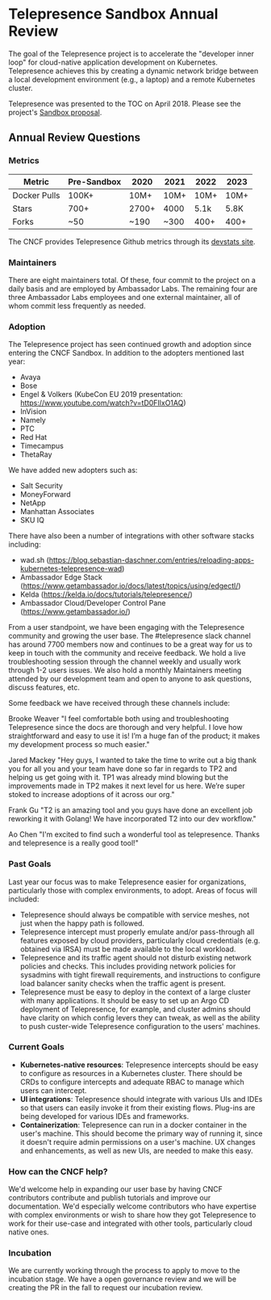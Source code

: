 # Telepresence Sandbox Annual Review

The goal of the Telepresence project is to accelerate the "developer inner loop" for cloud-native application development on Kubernetes. Telepresence achieves this by creating a dynamic network bridge between a local development environment (e.g., a laptop) and a remote Kubernetes cluster.

Telepresence was presented to the TOC on April 2018. Please see the project's [Sandbox proposal](https://github.com/cncf/toc/blob/master/proposals/sandbox/telepresence.adoc).

## Annual Review Questions

### Metrics

| Metric       |  Pre-Sandbox |     2020     |    2021      |   2022    |   2023   |
| ------------ | ------------ | ------------ | ------------ | --------- | -------- |
| Docker Pulls | 100K+        | 10M+         | 10M+         | 10M+      | 10M+     |
| Stars        | 700+         | 2700+        | 4000         | 5.1k      | 5.8K     |
| Forks        | ~50          | ~190         | ~300         | 400+      | 400+     |


The CNCF provides Telepresence Github metrics through its [devstats site](https://telepresence.devstats.cncf.io/d/8/dashboards?orgId=1&refresh=15m).

### Maintainers

There are eight maintainers total. Of these, four commit to the project on a daily basis and are employed by Ambassador Labs.
The remaining four are three Ambassador Labs employees and one external maintainer, all of whom commit less frequently as needed.

### Adoption

The Telepresence project has seen continued growth and adoption since entering the CNCF Sandbox. In addition to the adopters mentioned last year:

* Avaya
* Bose
* Engel & Volkers (KubeCon EU 2019 presentation: https://www.youtube.com/watch?v=tD0FIlxO1AQ)
* InVision
* Namely
* PTC
* Red Hat
* Timecampus
* ThetaRay

We have added new adopters such as:

* Salt Security
* MoneyForward
* NetApp
* Manhattan Associates
* SKU IQ


There have also been a number of integrations with other software stacks including:

* wad.sh (https://blog.sebastian-daschner.com/entries/reloading-apps-kubernetes-telepresence-wad)
* Ambassador Edge Stack (https://www.getambassador.io/docs/latest/topics/using/edgectl/)
* Kelda (https://kelda.io/docs/tutorials/telepresence/)
* Ambassador Cloud/Developer Control Pane (https://www.getambassador.io/)

From a user standpoint, we have been engaging with the Telepresence community and growing the user base. The #telepresence slack channel has around 7700 members now and continues to be a great way for us to keep in touch with the community and receive feedback. We hold a live troubleshooting session through the channel weekly and usually work through 1-2 users issues. We also hold a monthly Maintainers meeting attended by our development team and open to anyone to ask questions, discuss features, etc.

Some feedback we have received through these channels include:

Brooke Weaver "I feel comfortable both using and troubleshooting Telepresence since the docs are thorough and very helpful. I love how straightforward and easy to use it is! I’m a huge fan of the product; it makes my development process so much easier."

Jared Mackey "Hey guys, I wanted to take the time to write out a big thank you for all you and your team have done so far in regards to TP2 and helping us get going with it. TP1 was already mind blowing but the improvements made in TP2 makes it next level for us here. We’re super stoked to increase adoptions of it across our org."

Frank Gu "T2 is an amazing tool and you guys have done an excellent job reworking it with Golang! We have incorporated T2 into our dev workflow."

Ao Chen "I'm excited to find such a wonderful tool as telepresence. Thanks and telepresence is a really good tool!"


### Past Goals

Last year our focus was to make Telepresence easier for organizations, particularly those with complex environments, to adopt. 
Areas of focus will included:
* Telepresence should always be compatible with service meshes, not just when the happy path is followed.
* Telepresence intercept must properly emulate and/or pass-through all features exposed by cloud providers, particularly cloud credentials (e.g. obtained via IRSA) must be made available to the local workload.
* Telepresence and its traffic agent should not disturb existing network policies and checks. This includes providing network policies for sysadmins with tight firewall requirements, and instructions to configure load balancer sanity checks when the traffic agent is present.
* Telepresence must be easy to deploy in the context of a large cluster with many applications. It should be easy to set up an Argo CD deployment of Telepresence, for example, and cluster admins should have clarity on which config levers they can tweak, as well as the ability to push custer-wide Telepresence configuration to the users' machines.


### Current Goals

- **Kubernetes-native resources**: Telepresence intercepts should be easy to configure as resources in a Kubernetes cluster. There should be CRDs to configure intercepts and adequate RBAC to manage which users can intercept.
- **UI integrations**: Telepresence should integrate with various UIs and IDEs so that users can easily invoke it from their existing flows. Plug-ins are being developed for various IDEs and frameworks.
- **Containerization**: Telepresence can run in a docker container in the user's machine. This should become the primary way of running it, since it doesn't require admin permissions on a user's machine. UX changes and enhancements, as well as new UIs, are needed to make this easy.

### How can the CNCF help?

We'd welcome help in expanding our user base by having CNCF contributors contribute and publish tutorials and improve our documentation.
We'd especially welcome contributors who have expertise with complex environments or wish to share how they got Telepresence to work for their use-case and integrated with other tools, particularly cloud native ones.

### Incubation

We are currently working through the process to apply to move to the incubation stage.  We have a open governance review and we will be creating the PR in the fall to request our incubation review. 
